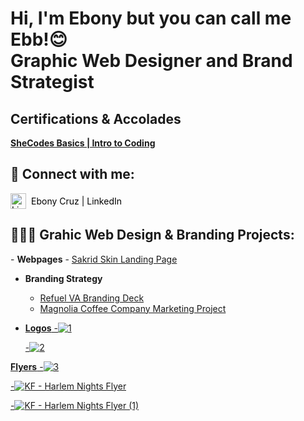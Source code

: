 <h1>Hi, I'm Ebony but you can call me Ebb!😊 <br/>
  Graphic Web Designer and Brand Strategist</h1>

  <h2> Certifications & Accolades </h2>
<b>
 <a href="https://www.shecodes.io/certificates/c080a10ba7bfc7aac2638425cd3d808e">SheCodes Basics | Intro to Coding </a>
  </b>
<h2> 🤳 Connect with me:</h2>
<div style="display: flex; align-items: center;">
  <!-- LinkedIn link with icon and text -->
  <a href="https://www.linkedin.com/in/ebony-cruz-30271823a" target="_blank" style="text-decoration: none; color: black; display: flex; align-items: center;">
    <img src="https://cdn-icons-png.flaticon.com/512/174/174857.png" alt="LinkedIn Icon" width="25px" style="margin-right: 8px;">
    <span>Ebony Cruz | LinkedIn</span>
  </a>
</div>

<h2>👩🏾‍💻 Grahic Web Design & Branding Projects:</h2>
- <b>Webpages</b>
  - <a href="https://sakridskin.com"> Sakrid Skin Landing Page </a>
     
 
- <b> Branding Strategy </b>
  - <a href="https://docs.google.com/presentation/d/17tpRpLn09NLEEmgwCLHC8SDlT6iEAbKQijyTp8RzWcU/edit#slide=id.gcb9a0b074_1_0)"> Refuel VA Branding Deck</a>
  - <a href="https://docs.google.com/presentation/d/1T0ifPtampI1aLTVoA3X7eoidApSSliAuiXcfgmqyTX4/edit#slide=id.g1edef0fafc5_0_39"> Magnolia Coffee Company Marketing Project

- <b>Logos</b>
  -![1](https://github.com/user-attachments/assets/11ffd72c-f2e0-4e7d-af61-8ac41a66e0d4)

  -![2](https://github.com/user-attachments/assets/2a179251-54b4-4e1d-b4a9-ed1ba1a88764)

<b>Flyers</b>
  -![3](https://github.com/user-attachments/assets/dca6fb0c-fb71-4494-ae78-f6caa5c1433b)

  -![KF - Harlem Nights Flyer](https://github.com/user-attachments/assets/9db1e433-7e1b-4f54-8f15-644661bf0de6)

  -![KF - Harlem Nights Flyer (1)](https://github.com/user-attachments/assets/3b4e2d40-b3d1-44e1-bea4-00d7cc9691fa)
